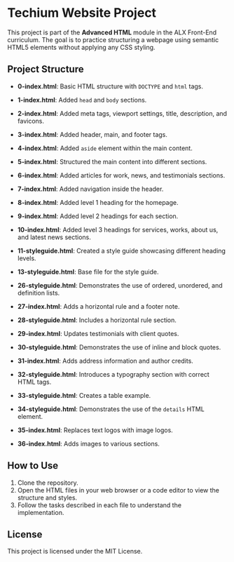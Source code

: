 # Techium Website Project

This project is part of the **Advanced HTML** module in the ALX Front-End curriculum. The goal is to practice structuring a webpage using semantic HTML5 elements without applying any CSS styling.

## Project Structure

- **0-index.html**: Basic HTML structure with `DOCTYPE` and `html` tags.
- **1-index.html**: Added `head` and `body` sections.
- **2-index.html**: Added meta tags, viewport settings, title, description, and favicons.
- **3-index.html**: Added header, main, and footer tags.
- **4-index.html**: Added `aside` element within the main content.
- **5-index.html**: Structured the main content into different sections.
- **6-index.html**: Added articles for work, news, and testimonials sections.
- **7-index.html**: Added navigation inside the header.
- **8-index.html**: Added level 1 heading for the homepage.
- **9-index.html**: Added level 2 headings for each section.
- **10-index.html**: Added level 3 headings for services, works, about us, and latest news sections.
- **11-styleguide.html**: Created a style guide showcasing different heading levels.

- **13-styleguide.html**: Base file for the style guide.
- **26-styleguide.html**: Demonstrates the use of ordered, unordered, and definition lists.
- **27-index.html**: Adds a horizontal rule and a footer note.
- **28-styleguide.html**: Includes a horizontal rule section.
- **29-index.html**: Updates testimonials with client quotes.
- **30-styleguide.html**: Demonstrates the use of inline and block quotes.
- **31-index.html**: Adds address information and author credits.
- **32-styleguide.html**: Introduces a typography section with correct HTML tags.
- **33-styleguide.html**: Creates a table example.
- **34-styleguide.html**: Demonstrates the use of the `details` HTML element.
- **35-index.html**: Replaces text logos with image logos.
- **36-index.html**: Adds images to various sections.


## How to Use

1. Clone the repository.
2. Open the HTML files in your web browser or a code editor to view the structure and styles.
3. Follow the tasks described in each file to understand the implementation.

## License

This project is licensed under the MIT License.